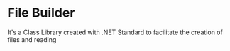 # File Builder
It's a Class Library created with .NET Standard to facilitate the creation of files and reading
